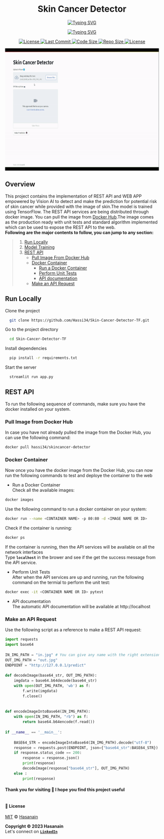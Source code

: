 <p align="center">
    <b>
        <h1 align="center">Skin Cancer Detector</h1>
    </b>
</p>
<p align="center">
<a href="https://github.com/Hassi34/Skin-Cancer-Detector-TF">
    <img src="https://readme-typing-svg.demolab.com?font=Georgia&c=g&size=18&duration=3000&pause=6000&multiline=True&center=true&width=800&height=40&lines=A+Vision+AI+based+project+to+detect+and+classify+the+potential+risk+of+having+the+Skin+Cancer;" alt="Typing SVG" />
</a>
</p>
<p align="center">
<a href="https://github.com/Hassi34/Skin-Cancer-Detector-TF">
    <img src="https://readme-typing-svg.demolab.com?font=Georgia&size=18&duration=2000&pause=1000&multiline=False&color=10D736FF&center=true&width=400&height=40&lines=AI+%7C+Computer+Vision+%7C+Web+App%7C+REST+API;Python+%7C+3.7+%7C+3.8+%7C+3.9+%7C+3.10;TensorFlow+%7C+FastAPI+%7C+Docker+%7C+Streamlit;" alt="Typing SVG" />
</a>
</p>

<p align="center">
    <a href="https://www.python.org/downloads/">
        <img alt="License" src="https://img.shields.io/badge/python-3.7%20%7C%203.8%20%7C%203.9%20%7C%203.10-g.svg">
    </a>
    <a href="https://github.com/Hassi34/Skin-Cancer-Detector-TF">
        <img alt="Last Commit" src="https://img.shields.io/github/last-commit/hassi34/Skin-Cancer-Detector-TF/main?color=g">
    </a>
    <a href="https://github.com/Hassi34/Skin-Cancer-Detector-TF">
        <img alt="Code Size" src="https://img.shields.io/github/languages/code-size/hassi34/Skin-Cancer-Detector-TF?color=g">
    </a>
    <a href="https://github.com/Hassi34/Skin-Cancer-Detector-TF">
        <img alt="Repo Size" src="https://img.shields.io/github/repo-size/hassi34/Skin-Cancer-Detector-TF?color=g">
    </a>
    <a href="https://github.com/Hassi34/Skin-Cancer-Detector-TF/blob/main/LICENSE">
        <img alt="License" src="https://img.shields.io/github/license/hassi34/Skin-Cancer-Detector-TF?color=g">
    </a>
</p>
<p align="center">
    <img width="700" height="400" src="static/web.gif" alt="About Web-App">
</p>

## Overview
This project contains the implementation of REST API and WEB APP empowered by Vision AI to detect and make the prediction for potential risk of skin cancer while provided with the image of skin.The model is trained using TensorFlow. The REST API services are being distributed through docker image. You can pull the image from [Docker Hub](https://hub.docker.com/r/hassi34/skincancer-detector).The image comes as the production ready with unit tests and standard algorithm implemented which can be used to expose the REST API to the web.<br>
**Following are the major contents to follow, you can jump to any section:**

>   1. [Run Locally](#run-local)
>   2. [Model Training](https://github.com/Hassi34/Skin-Cancer-Detector-TF/blob/main/SkinCancerModelTraining.ipynb)
>   3. [REST API](#rest-api)<br>
>      - [Pull Image From Docker Hub](#docker-pull)<br>
>      - [Docker Container](#docker-container)<br>
>           - [Run a Docker Container](#run-docker-container)<br>
>           - [Perform Unit Tests](#unit-tests)<br>
>           - [API documentation](#api-docs)<br>
>      - [Make an API Request](#request-api)<br>

## Run Locally<a id='run-local'></a>

Clone the project

```bash
  git clone https://github.com/Hassi34/Skin-Cancer-Detector-TF.git
```

Go to the project directory

```bash
  cd Skin-Cancer-Detector-TF
```

Install dependencies

```bash
  pip install -r requirements.txt
```

Start the server

```bash
  streamlit run app.py
```
## REST API<a id='rest-api'></a>
To run the following sequence of commands, make sure you have the docker installed on your system.

### Pull Image from Docker Hub<a id='docker-pull'></a>
In case you have not already pulled the image from the Docker Hub, you can use the following command:
```bash
docker pull hassi34/skincancer-detector
```

### Docker Container<a id='docker-container'></a>
Now once you have the docker image from the Docker Hub, you can now run the following commands to test and deploye the container to the web

* Run a Docker Container<a id='run-docker-container'></a><br>
Check all the available images:
```bash
docker images
```
Use the following command to run a docker container on your system:
```bash
docker run --name <CONTAINER NAME> -p 80:80 -d <IMAGE NAME OR ID>
```
Check if the container is running:
```bash
docker ps
```
If the container is running, then the API services will be available on all the network interfaces<br>
Type **``localhost``** in the brower and see if the get the success message from the API service.

* Perform Unit Tests<a id='#unit-tests'></a><br>
After when the API services are up and running, run the following command on the termial to perform the unit test:
```bash
docker exec -it <CONTAINER NAME OR ID> pytest
```
* API documentation<a id='api-docs'></a><br>
The automatic API documentation will be available at http://localhost

### Make an API Request<a id='request-api'></a>
Use the following script as a reference to make a REST API request:

```python
import requests
import base64

IN_IMG_PATH = "in.jpg" # You can give any name with the right extension
OUT_IMG_PATH = "out.jpg" 
ENDPOINT = "http://127.0.0.1/predict"

def decodeImage(base64_str, OUT_IMG_PATH):
    imgdata = base64.b64decode(base64_str)
    with open(OUT_IMG_PATH, 'wb') as f:
        f.write(imgdata)
        f.close()


def encodeImageIntoBase64(IN_IMG_PATH):
    with open(IN_IMG_PATH, "rb") as f:
        return base64.b64encode(f.read())

if __name__ == '__main__':

    BASE64_STR = encodeImageIntoBase64(IN_IMG_PATH).decode("utf-8")
    response = requests.post(ENDPOINT, json={"base64_str":BASE64_STR})
    if response.status_code == 200:
        response = response.json()
        print(response)
        decodeImage(response["base64_str"], OUT_IMG_PATH)
    else :
        print(response)
```
#### **Thank you for visiting 🙏 I hope you find this project useful**<br><br>

#### **📃 License**
[MIT][license] © [Hasanain][website]

[license]: /LICENSE
[website]: https://hasanain.aicaliber.com

**Copyright &copy; 2023 Hasanain** <br>
Let's connect on **[``LinkedIn``](https://www.linkedin.com/in/hasanain-mehmood)** <br>